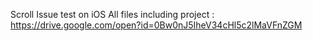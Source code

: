 Scroll Issue test on iOS
All files including project : https://drive.google.com/open?id=0Bw0nJ5IheV34cHl5c2lMaVFnZGM
